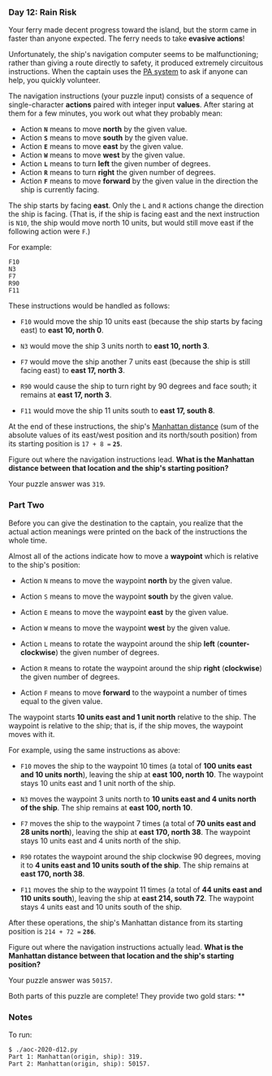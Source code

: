 ### Day 12: Rain Risk

Your ferry made decent progress toward the island, but the storm came in
faster than anyone expected. The ferry needs to take **evasive
actions**!

Unfortunately, the ship's navigation computer seems to be
malfunctioning; rather than giving a route directly to safety, it
produced extremely circuitous instructions. When the captain uses the
[PA system](https://en.wikipedia.org/wiki/Public_address_system) to ask
if anyone can help, you quickly volunteer.

The navigation instructions (your puzzle input) consists of a sequence
of single-character **actions** paired with integer input
**values**. After staring at them for a few minutes, you work out what
they probably mean:

  - Action **`N`** means to move **north** by the given value.
  - Action **`S`** means to move **south** by the given value.
  - Action **`E`** means to move **east** by the given value.
  - Action **`W`** means to move **west** by the given value.
  - Action **`L`** means to turn **left** the given number of degrees.
  - Action **`R`** means to turn **right** the given number of degrees.
  - Action **`F`** means to move **forward** by the given value in the
    direction the ship is currently facing.

The ship starts by facing **east**. Only the `L` and `R` actions change
the direction the ship is facing. (That is, if the ship is facing east
and the next instruction is `N10`, the ship would move north 10 units,
but would still move east if the following action were `F`.)

For example:

    F10
    N3
    F7
    R90
    F11

These instructions would be handled as follows:

  - `F10` would move the ship 10 units east (because the ship starts by
    facing east) to **east 10, north 0**.

  - `N3` would move the ship 3 units north to **east 10, north 3**.

  - `F7` would move the ship another 7 units east (because the ship is
    still facing east) to **east 17, north 3**.

  - `R90` would cause the ship to turn right by 90 degrees and face
    south; it remains at **east 17, north 3**.

  - `F11` would move the ship 11 units south to **east 17, south 8**.

At the end of these instructions, the ship's
[Manhattan distance](https://en.wikipedia.org/wiki/Manhattan_distance)
(sum of the absolute values of its east/west position and its
north/south position) from its starting position is `17 + 8 =` **`25`**.

Figure out where the navigation instructions lead.  **What is the
Manhattan distance between that location and the ship's starting
position?**

Your puzzle answer was `319`.


### Part Two

Before you can give the destination to the captain, you realize that the
actual action meanings were printed on the back of the instructions the
whole time.

Almost all of the actions indicate how to move a **waypoint** which is
relative to the ship's position:

  - Action `N` means to move the waypoint **north** by the given value.

  - Action `S` means to move the waypoint **south** by the given value.

  - Action `E` means to move the waypoint **east** by the given value.

  - Action `W` means to move the waypoint **west** by the given value.

  - Action `L` means to rotate the waypoint around the ship **left**
    (**counter-clockwise**) the given number of degrees.

  - Action `R` means to rotate the waypoint around the ship **right**
    (**clockwise**) the given number of degrees.

  - Action `F` means to move **forward** to the waypoint a number of
    times equal to the given value.

The waypoint starts **10 units east and 1 unit north** relative to the
ship. The waypoint is relative to the ship; that is, if the ship moves,
the waypoint moves with it.

For example, using the same instructions as above:

  - `F10` moves the ship to the waypoint 10 times (a total of **100
    units east and 10 units north**), leaving the ship at **east 100,
    north 10**. The waypoint stays 10 units east and 1 unit north of the
    ship.

  - `N3` moves the waypoint 3 units north to **10 units east and 4 units
    north of the ship**. The ship remains at **east 100, north 10**.

  - `F7` moves the ship to the waypoint 7 times (a total of **70 units
    east and 28 units north**), leaving the ship at **east 170, north
    38**. The waypoint stays 10 units east and 4 units north of the
    ship.

  - `R90` rotates the waypoint around the ship clockwise 90 degrees,
    moving it to **4 units east and 10 units south of the ship**. The
    ship remains at **east 170, north 38**.

  - `F11` moves the ship to the waypoint 11 times (a total of **44 units
    east and 110 units south**), leaving the ship at **east 214, south
    72**. The waypoint stays 4 units east and 10 units south of the
    ship.

After these operations, the ship's Manhattan distance from its starting
position is `214 + 72 =` **`286`**.

Figure out where the navigation instructions actually lead.  **What is
the Manhattan distance between that location and the ship's starting
position?**

Your puzzle answer was `50157`.

Both parts of this puzzle are complete! They provide two gold stars: **


### Notes

To run:

    $ ./aoc-2020-d12.py
    Part 1: Manhattan(origin, ship): 319.
    Part 2: Manhattan(origin, ship): 50157.
